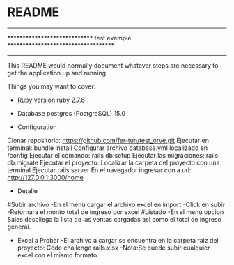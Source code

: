 # README
*****************************************************************************
**************************** test example ***********************************
*****************************************************************************

This README would normally document whatever steps are necessary to get the
application up and running.

Things you may want to cover:

* Ruby version ruby 2.7.6

* Database postgres (PostgreSQL) 15.0

* Configuration

Clonar repositorio: https://github.com/fer-tun/test_orve.git
Ejecutar en terminal:  bundle install
Configurar archivo database.yml localizado en /config
Ejecutar el comando: rails db:setup
Ejecutar las migraciones: rails db:migrate
Ejecutar el proyecto: Localizar la carpeta del proyecto con una terminal
Ejecutar rails server
En el navegador ingresar con a url: http://127.0.0.1:3000/home

* Detalle

#Subir archivo
-En el menú cargar el archivo excel en import
-Click en subir
-Retornara el monto total de ingreso por excel
#Listado
-En el menú opcion Sales despliega la lista de las ventas cargadas
asi como el total de ingreso general.

* Excel a Probar
-El archivo a cargar se encuentra en la carpeta raiz del proyecto: Code challenge rails.xlsx
-Nota:Se puede subir cualquier excel con el mismo formato.
